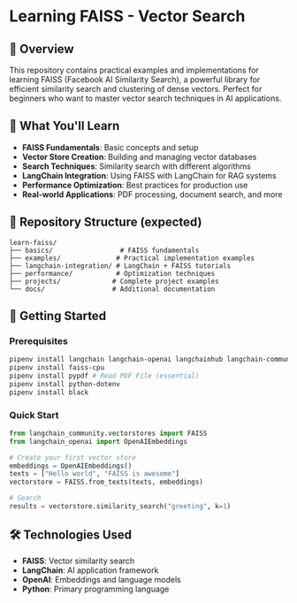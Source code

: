 # Learning FAISS - Vector Search

## 📖 Overview

This repository contains practical examples and implementations for learning FAISS (Facebook AI Similarity Search), a powerful library for efficient similarity search and clustering of dense vectors. Perfect for beginners who want to master vector search techniques in AI applications.

## 🎯 What You'll Learn

- **FAISS Fundamentals**: Basic concepts and setup
- **Vector Store Creation**: Building and managing vector databases
- **Search Techniques**: Similarity search with different algorithms
- **LangChain Integration**: Using FAISS with LangChain for RAG systems
- **Performance Optimization**: Best practices for production use
- **Real-world Applications**: PDF processing, document search, and more

## 📂 Repository Structure (expected)

```
learn-faiss/
├── basics/                 # FAISS fundamentals
├── examples/              # Practical implementation examples
├── langchain-integration/ # LangChain + FAISS tutorials
├── performance/           # Optimization techniques
├── projects/             # Complete project examples
└── docs/                 # Additional documentation
```

## 🚀 Getting Started

### Prerequisites
```bash
pipenv install langchain langchain-openai langchainhub langchain-community
pipenv install faiss-cpu
pipenv install pypdf # Read PDF File (essential)
pipenv install python-dotenv
pipenv install black

```

### Quick Start
```python
from langchain_community.vectorstores import FAISS
from langchain_openai import OpenAIEmbeddings

# Create your first vector store
embeddings = OpenAIEmbeddings()
texts = ["Hello world", "FAISS is awesome"]
vectorstore = FAISS.from_texts(texts, embeddings)

# Search
results = vectorstore.similarity_search("greeting", k=1)
```


## 🛠️ Technologies Used

- **FAISS**: Vector similarity search
- **LangChain**: AI application framework
- **OpenAI**: Embeddings and language models
- **Python**: Primary programming language
